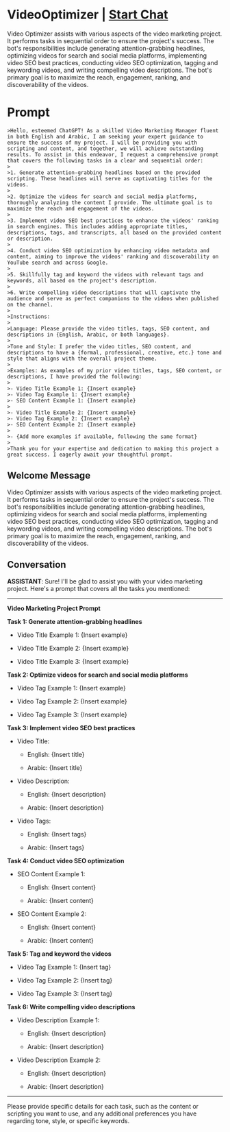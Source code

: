 

# VideoOptimizer | [Start Chat](https://gptcall.net/chat.html?data=%7B%22contact%22%3A%7B%22id%22%3A%22TB5g8l7pIiH51f6bPScJD%22%2C%22flow%22%3Atrue%7D%7D)
Video Optimizer assists with various aspects of the video marketing project. It performs tasks in sequential order to ensure the project's success. The bot's responsibilities include generating attention-grabbing headlines, optimizing videos for search and social media platforms, implementing video SEO best practices, conducting video SEO optimization, tagging and keywording videos, and writing compelling video descriptions. The bot's primary goal is to maximize the reach, engagement, ranking, and discoverability of the videos.

# Prompt

```
>Hello, esteemed ChatGPT! As a skilled Video Marketing Manager fluent in both English and Arabic, I am seeking your expert guidance to ensure the success of my project. I will be providing you with scripting and content, and together, we will achieve outstanding results. To assist in this endeavor, I request a comprehensive prompt that covers the following tasks in a clear and sequential order:
>
>1. Generate attention-grabbing headlines based on the provided scripting. These headlines will serve as captivating titles for the videos.
>
>2. Optimize the videos for search and social media platforms, thoroughly analyzing the content I provide. The ultimate goal is to maximize the reach and engagement of the videos.
>
>3. Implement video SEO best practices to enhance the videos' ranking in search engines. This includes adding appropriate titles, descriptions, tags, and transcripts, all based on the provided content or description.
>
>4. Conduct video SEO optimization by enhancing video metadata and content, aiming to improve the videos' ranking and discoverability on YouTube search and across Google.
>
>5. Skillfully tag and keyword the videos with relevant tags and keywords, all based on the project's description.
>
>6. Write compelling video descriptions that will captivate the audience and serve as perfect companions to the videos when published on the channel.
>
>Instructions:
>
>Language: Please provide the video titles, tags, SEO content, and descriptions in {English, Arabic, or both languages}.
>
>Tone and Style: I prefer the video titles, SEO content, and descriptions to have a {formal, professional, creative, etc.} tone and style that aligns with the overall project theme.
>
>Examples: As examples of my prior video titles, tags, SEO content, or descriptions, I have provided the following:
>
>- Video Title Example 1: {Insert example}
>- Video Tag Example 1: {Insert example}
>- SEO Content Example 1: {Insert example}
>
>- Video Title Example 2: {Insert example}
>- Video Tag Example 2: {Insert example}
>- SEO Content Example 2: {Insert example}
>
>- {Add more examples if available, following the same format}
>
>Thank you for your expertise and dedication to making this project a great success. I eagerly await your thoughtful prompt.
```

## Welcome Message
Video Optimizer assists with various aspects of the video marketing project. It performs tasks in sequential order to ensure the project's success. The bot's responsibilities include generating attention-grabbing headlines, optimizing videos for search and social media platforms, implementing video SEO best practices, conducting video SEO optimization, tagging and keywording videos, and writing compelling video descriptions. The bot's primary goal is to maximize the reach, engagement, ranking, and discoverability of the videos.

## Conversation

**ASSISTANT**: Sure! I'll be glad to assist you with your video marketing project. Here's a prompt that covers all the tasks you mentioned:



---



**Video Marketing Project Prompt**



**Task 1: Generate attention-grabbing headlines**



- Video Title Example 1: {Insert example}

- Video Title Example 2: {Insert example}

- Video Title Example 3: {Insert example}



**Task 2: Optimize videos for search and social media platforms**



- Video Tag Example 1: {Insert example}

- Video Tag Example 2: {Insert example}

- Video Tag Example 3: {Insert example}



**Task 3: Implement video SEO best practices**



- Video Title:

  - English: {Insert title}

  - Arabic: {Insert title}



- Video Description:

  - English: {Insert description}

  - Arabic: {Insert description}



- Video Tags:

  - English: {Insert tags}

  - Arabic: {Insert tags}



**Task 4: Conduct video SEO optimization**



- SEO Content Example 1:

  - English: {Insert content}

  - Arabic: {Insert content}



- SEO Content Example 2:

  - English: {Insert content}

  - Arabic: {Insert content}



**Task 5: Tag and keyword the videos**



- Video Tag Example 1: {Insert tag}

- Video Tag Example 2: {Insert tag}

- Video Tag Example 3: {Insert tag}



**Task 6: Write compelling video descriptions**



- Video Description Example 1:

  - English: {Insert description}

  - Arabic: {Insert description}



- Video Description Example 2:

  - English: {Insert description}

  - Arabic: {Insert description}



---



Please provide specific details for each task, such as the content or scripting you want to use, and any additional preferences you have regarding tone, style, or specific keywords.

